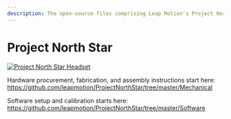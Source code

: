```yaml
---
description: The open-source files comprising Leap Motion's Project North Star AR Headset.
---
```


# Project North Star

[![Project North Star Headset](http://blog.leapmotion.com/wp-content/uploads/2018/04/hero-unveil.png)](http://blog.leapmotion.com/northstar/)

Hardware procurement, fabrication, and assembly instructions start here: https://github.com/leapmotion/ProjectNorthStar/tree/master/Mechanical

Software setup and calibration starts here: https://github.com/leapmotion/ProjectNorthStar/tree/master/Software
